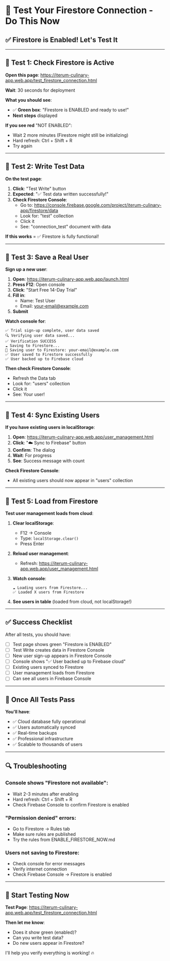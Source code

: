 # 🧪 Test Your Firestore Connection - Do This Now

## ✅ Firestore is Enabled! Let's Test It

---

## 🧪 Test 1: Check Firestore is Active

**Open this page**: https://iterum-culinary-app.web.app/test_firestore_connection.html

**Wait**: 30 seconds for deployment

**What you should see**:
- ✅ **Green box**: "Firestore is ENABLED and ready to use!"
- **Next steps** displayed

**If you see red** "NOT ENABLED":
- Wait 2 more minutes (Firestore might still be initializing)
- Hard refresh: Ctrl + Shift + R
- Try again

---

## 🧪 Test 2: Write Test Data

**On the test page**:
1. **Click**: "Test Write" button
2. **Expected**: "✅ Test data written successfully!"
3. **Check Firestore Console**:
   - Go to: https://console.firebase.google.com/project/iterum-culinary-app/firestore/data
   - Look for: "test" collection
   - Click it
   - See: "connection_test" document with data

**If this works** = ✅ Firestore is fully functional!

---

## 🧪 Test 3: Save a Real User

**Sign up a new user**:
1. **Open**: https://iterum-culinary-app.web.app/launch.html
2. **Press F12**: Open console
3. **Click**: "Start Free 14-Day Trial"
4. **Fill in**:
   - Name: Test User
   - Email: your-email@example.com
5. **Submit**

**Watch console for**:
```
✅ Trial sign-up complete, user data saved
🔍 Verifying user data saved...
✅ Verification SUCCESS
☁️ Saving to Firestore...
💾 Saving user to Firestore: your-email@example.com
✅ User saved to Firestore successfully
✅ User backed up to Firebase cloud
```

**Then check Firestore Console**:
- Refresh the Data tab
- Look for: "users" collection
- Click it
- See: Your user!

---

## 🧪 Test 4: Sync Existing Users

**If you have existing users in localStorage**:

1. **Open**: https://iterum-culinary-app.web.app/user_management.html
2. **Click**: "☁️ Sync to Firebase" button
3. **Confirm**: The dialog
4. **Wait**: For progress
5. **See**: Success message with count

**Check Firestore Console**:
- All existing users should now appear in "users" collection

---

## 🧪 Test 5: Load from Firestore

**Test user management loads from cloud**:

1. **Clear localStorage**:
   - F12 → Console
   - Type: `localStorage.clear()`
   - Press Enter

2. **Reload user management**:
   - Refresh: https://iterum-culinary-app.web.app/user_management.html

3. **Watch console**:
   ```
   ☁️ Loading users from Firestore...
   ✅ Loaded X users from Firestore
   ```

4. **See users in table** (loaded from cloud, not localStorage!)

---

## ✅ Success Checklist

After all tests, you should have:

- [ ] Test page shows green "Firestore is ENABLED"
- [ ] Test Write creates data in Firestore Console
- [ ] New user sign-up appears in Firestore Console
- [ ] Console shows "✅ User backed up to Firebase cloud"
- [ ] Existing users synced to Firestore
- [ ] User management loads from Firestore
- [ ] Can see all users in Firebase Console

---

## 🎊 Once All Tests Pass

**You'll have**:
- ✅ Cloud database fully operational
- ✅ Users automatically synced
- ✅ Real-time backups
- ✅ Professional infrastructure
- ✅ Scalable to thousands of users

---

## 🔍 Troubleshooting

### **Console shows "Firestore not available"**:
- Wait 2-3 minutes after enabling
- Hard refresh: Ctrl + Shift + R
- Check Firebase Console to confirm Firestore is enabled

### **"Permission denied" errors**:
- Go to Firestore → Rules tab
- Make sure rules are published
- Try the rules from ENABLE_FIRESTORE_NOW.md

### **Users not saving to Firestore**:
- Check console for error messages
- Verify internet connection
- Check Firebase Console → Firestore is enabled

---

## 🚀 Start Testing Now

**Test Page**: https://iterum-culinary-app.web.app/test_firestore_connection.html

**Then let me know**:
- Does it show green (enabled)?
- Can you write test data?
- Do new users appear in Firestore?

I'll help you verify everything is working! 🔥

